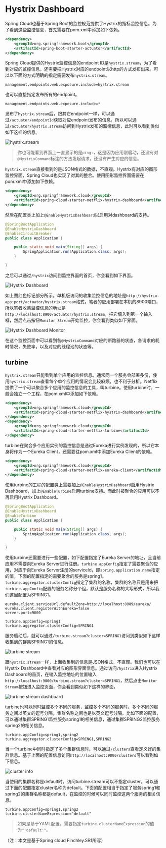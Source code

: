 # Hystrix Dashboard

Spring Cloud也基于Spring Boot的监控规范提供了Hystrix的指标监控信息。为了看到这些监控信息，首先需要在pom.xml中添加如下依赖。

```xml
<dependency>
    <groupId>org.springframework.boot</groupId>
    <artifactId>spring-boot-starter-actuator</artifactId>
</dependency>
```

Spring Cloud提供的Hystrix监控信息的endpoint ID是`hystrix.stream`，为了看到对应的监控信息，还需要把Hystrix对应的endpoint以http的方式发布出来。可以以下面的方式明确的指定需要发布`hystrix.stream`。

```properties
management.endpoints.web.exposure.include=hystrix.stream
```

也可以直接指定发布所有的endpoint。

```properties
management.endpoints.web.exposure.include=*
```

发布了`hystrix.stream`后，跟其它endpoint一样，可以通过`/actuator/endpointId`获取对应endpoint发布的信息，所以可以通过`/actuator/hystrix.stream`访问到Hystrix发布的监控信息，此时可以看到类似如下这样的信息。

![hystrix.stream](image/hystrix.stream.png)

> 你也可能看到界面上一直显示的是`ping:`，这是因为应用刚启动，还没有对`@HystrixCommand`标注的方法发起请求，还没有产生对应的信息。

`hystrix.stream`直接看到的是JSON格式的数据，不直观。Hystrix有对应的图形监控界面，Spring Cloud也实现了对其的整合。使用图形监控界面需要在pom.xml中添加如下依赖。

```xml
<dependency>
    <groupId>org.springframework.cloud</groupId>
    <artifactId>spring-cloud-starter-netflix-hystrix-dashboard</artifactId>
</dependency>
```

然后在配置类上加上`@EnableHystrixDashboard`以启用对dashboard的支持。

```java
@SpringBootApplication
@EnableHystrixDashboard
@EnableCircuitBreaker
public class Application {

    public static void main(String[] args) {
        SpringApplication.run(Application.class, args);
    }

}
```

之后可以通过`/hystrix`访问到监控界面的首页，你会看到如下界面。

![Hystrix Dashboard](image/hystrix.dashboard.png)

如上图红色标记部分所示，单机版访问的收集监控信息的地址是`http://hystrix-app:port/actuator/hystrix.stream`格式，笔者的应用部署在本机的8900端口，所以笔者收集监控信息的地址是`http://localhost:8900/actuator/hystrix.stream`，把它填入到第一个输入框，然后点击按钮`Monitor Stream`开始监控，你会看到类似如下界面。

![Hystrix Dashboard Monitor](image/hystrix.dashboard.monitor.single.png)

在这个监控页面中可以看到各`@HystrixCommand`对应的断路器的状态，各请求的耗时情况，失败率，以及对应的线程池的状态等。

## turbine

`hystrix.stream`只能看到单个应用的监控信息。通常同一个服务会部署多份，使用`hystrix.stream`查看每个单个应用的情况会比较麻烦，也不利于分析。Netflix提供了一个可以聚合多个应用的监控信息的工具，叫turbine。使用turbine时，一般会独立一个工程，在pom.xml中添加如下依赖。

```xml
<dependency>
    <groupId>org.springframework.cloud</groupId>
    <artifactId>spring-cloud-starter-netflix-hystrix-dashboard</artifactId>
</dependency>
<dependency>
    <groupId>org.springframework.cloud</groupId>
    <artifactId>spring-cloud-starter-netflix-turbine</artifactId>
</dependency>
```

turbine在聚合多个应用实例的监控信息是通过Eureka进行实例发现的，所以它本身将作为一个Eureka Client，还需要往pom.xml中添加Eureka Client的依赖。

```xml
<dependency>
    <groupId>org.springframework.cloud</groupId>
    <artifactId>spring-cloud-starter-netflix-eureka-client</artifactId>
</dependency>
```

使用turbine的工程的配置类上需要加上`@EnableHystrixDashboard`启用Hystrix Dashboard，加上`@EnableTurbine`启用turbine支持。而此时被聚合的应用可以不再启用Hystrix Dashboard。

```java
@SpringBootApplication
@EnableHystrixDashboard
@EnableTurbine
public class Application {

    public static void main(String[] args) {
        SpringApplication.run(Application.class, args);
    }

}
```

使用turbine还需要进行一些配置，如下配置指定了Eureka Server的地址，且当前应用不需要向Eureka Server进行注册。`turbine.appConfig`指定了需要聚合的应用，对应于向Eureka Server注册的serviceId，即`spring.application.name`指定的值，下面的配置指定的需要聚合的服务是spring1。`turbine.aggregator.clusterConfig`指定了集群的名称，集群的名称只是用来把`turbine.appConfig`配置的服务名称分个组，默认是服务名称的大写形式，所以我们这里配置为SPRING1。

```properties
eureka.client.serviceUrl.defaultZone=http://localhost:8089/eureka/
eureka.client.registerWithEureka=false
server.port=9000

turbine.appConfig=spring1
turbine.aggregator.clusterConfig=SPRING1
```

服务启动后，就可以通过`/turbine.stream?cluster=SPRING1`访问到类似如下这样收集到的群集SPRING1的信息。

![turbine stream](image/turbine.stream.png)

跟`hystrix.stream`一样，上面收集到的信息是JSON格式，不直观。我们也可以在Hystrix Dashboard中查看对应的图形界面信息。通过访问`/hystrix`进入Hystrix Dashboard的首页，在输入监控地址的位置输入`http://localhost:9000/turbine.stream?cluster=SPRING1`，然后点击`Monitor Stream`按钮进入监控页面，你会看到类似如下这样的界面。

![turbine stream dashboard](image/turbine.stream.dashboard.png)

turbine也可以同时监控多个不同的服务，监控多个不同的服务时，多个不同的服务之间以英文的逗号分隔，集群名称之间也是以英文逗号分隔。比如下面的配置，可以通过集群SPRING1监控服务spring1的相关信息，通过集群SPRING2监控服务spring2的相关信息。

```properties
turbine.appConfig=spring1,spring2
turbine.aggregator.clusterConfig=SPRING1,SPRING2
```

当一个turbine中同时指定了多个集群信息时，可以通过`/clusters`查看定义好的集群信息。基于上面的配置信息访问`http://localhost:9000/clusters`可以看到如下信息。

![cluster info](image/turbine.stream.clusters.png)

当使用的集群名称是default时，访问turbine.stream可以不指定cluster。可以通过下面的配置指定cluster名称为default。下面的配置相当于指定了服务spring1和spring2的集群名称都是default，在监控的时候可以同时监控这两个服务的相关信息。

```properties
turbine.appConfig=spring1,spring2
turbine.clusterNameExpression="default"
```

> 如果是基于YAML配置，需要指定`turbine.clusterNameExpression`的值为`"'default'"`。


（注：本文是基于Spring cloud Finchley.SR1所写）


